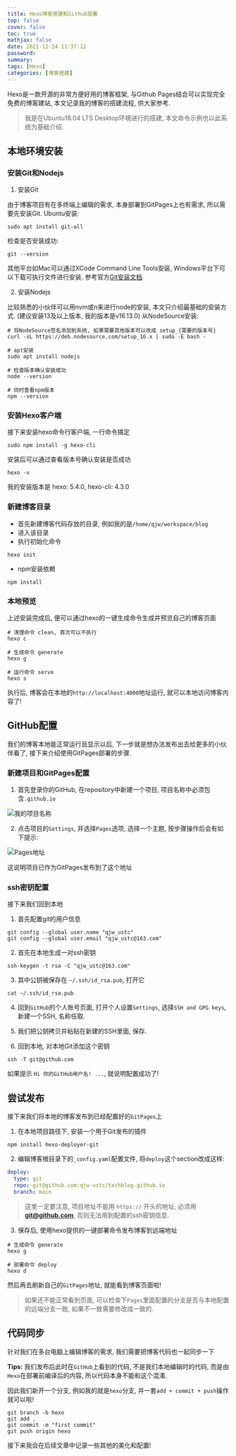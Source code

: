 ```yaml
---
title: Hexo博客搭建和Github部署
top: false
cover: false
toc: true
mathjax: false
date: 2021-11-24 11:37:12
password:
summary:
tags: [Hexo]
categories: [博客搭建]
---
```

Hexo是一款开源的非常方便好用的博客框架, 与Github Pages结合可以实现完全免费的博客建站, 本文记录我的博客的搭建流程, 供大家参考.

> 我是在Ubuntu18.04 LTS Desktop环境进行的搭建, 本文命令示例也以此系统为基础介绍.

## 本地环境安装

### 安装Git和Nodejs

1. 安装Git

由于博客项目有在多终端上编辑的需求, 本身部署到GitPages上也有需求, 所以需要先安装Git.
Ubuntu安装:

``` shell
sudo apt install git-all
```

检查是否安装成功:
``` shell
git --version
```

其他平台如Mac可以通过XCode Command Line Tools安装, Windows平台下可以下载可执行文件进行安装. 参考官方[Git安装文档](https://git-scm.com/book/en/v2/Getting-Started-Installing-Git)

2. 安装Nodejs

比较熟悉的小伙伴可以用nvm或n来进行node的安装, 本文只介绍最基础的安装方式. (建议安装13及以上版本, 我的版本是v16.13.0)
从NodeSource安装:

``` shell
# 将NodeSource签名添加到系统, 如果需要其他版本可以改成 setup_{需要的版本号}
curl -sL https://deb.nodesource.com/setup_16.x | sudo -E bash -

# apt安装
sudo apt install nodejs

# 检查版本确认安装成功
node --version

# 同时查看npm版本
npm --version
```

### 安装Hexo客户端

接下来安装hexo命令行客户端, 一行命令搞定
``` shell
sudo npm install -g hexo-cli
```
安装后可以通过查看版本号确认安装是否成功
``` shell
hexo -v
```
我的安装版本是 hexo: 5.4.0, hexo-cli: 4.3.0

### 新建博客目录
- 首先新建博客代码存放的目录, 例如我的是```/home/qjw/workspace/blog```
- 进入该目录
- 执行初始化命令
```shell
hexo init
```
- npm安装依赖
```shell
npm install
```

### 本地预览
上述安装完成后, 便可以通过hexo的一键生成命令生成并预览自己的博客页面
```shell
# 清理命令 clean, 首次可以不执行
hexo c

# 生成命令 generate
hexo g

# 运行命令 serve
hexo s
```
执行后, 博客会在本地的```http://localhost:4000```地址运行, 就可以本地访问博客内容了!

## GitHub配置

我们的博客本地能正常运行且显示以后, 下一步就是想办法发布出去给更多的小伙伴看了, 接下来介绍使用GitPages部署的步骤.

### 新建项目和GitPages配置

1. 首先登录你的GitHub, 在repository中新建一个项目, 项目名称中必须包含```.github.io```

![我的项目名称](20211124_github_screenshot_1.png)

2. 点击项目的```Settings```, 并选择```Pages```选项, 选择一个主题, 按步骤操作后会有如下提示:

![Pages地址](20211124_github_screenshot_2.png)

这说明项目已作为GitPages发布到了这个地址

### ssh密钥配置

接下来我们回到本地

1. 首先配置git的用户信息
```shell
git config --global user.name "qjw_ustc"
git config --global user.email "qjw_ustc@163.com"
```

2. 首先在本地生成一对ssh密钥
```shell
ssh-keygen -t rsa -C "qjw_ustc@163.com"
```

3. 其中公钥被保存在 ```~/.ssh/id_rsa.pub```, 打开它
```shell
cat ~/.ssh/id_rsa.pub
```

4. 回到```GitHub```的个人账号页面, 打开个人设置```Settings```, 选择```SSH and GPG keys```, 新建一个SSH, 名称任取.

5. 我们把公钥拷贝并粘贴在新建的SSH里面, 保存.

6. 回到本地, 对本地Git添加这个密钥

```shell
ssh -T git@github.com
```

如果提示 ```Hi 你的GitHub用户名! ...```, 就说明配置成功了!

## 尝试发布

接下来我们将本地的博客发布到已经配置好的```GitPages```上

1. 在本地项目路径下, 安装一个用于Git发布的插件
```shell
npm install hexo-deployer-git
```

2. 编辑博客根目录下的```_config.yaml```配置文件, 将```deploy```这个section改成这样:

```yaml
deploy:
  type: git
  repo: git@github.com:qjw-ustc/techblog.github.io
  branch: main
```

> 这里一定要注意, 项目地址不能用 ```https://``` 开头的地址, 必须用**git@github.com**, 否则无法用到配置的ssh密钥信息.

3. 保存后, 使用hexo提供的一键部署命令发布博客到远端地址

```shell
# 生成命令 generate
hexo g

# 部署命令 deploy
hexo d
```

然后再去刷新自己的```GitPages```地址, 就能看到博客页面啦!

> 如果还不能正常看到页面, 可以检查下```Pages```里面配置的分支是否与本地配置的远端分支一致, 如果不一致需要修改成一致的.

## 代码同步

针对我们在多台电脑上编辑博客的需求, 我们需要把博客代码也一起同步一下

**Tips:** 我们发布后此时在```GitHub```上看到的代码, 不是我们本地编辑时的代码, 而是由```Hexo```在部署前编译后的内容, 所以代码本身不能和这个混淆.

因此我们新开一个分支, 例如我的就是```hexo```分支, 并一套```add + commit + push```操作就可以啦!
```shell
git branch -b hexo
git add .
git commit -m "first commit"
git push origin hexo
```

接下来我会在后续文章中记录一些其他的美化和配置!

